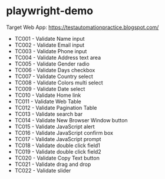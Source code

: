 # playwright-demo

Target Web App: https://testautomationpractice.blogspot.com/

- TC001 - Validate Name input
- TC002 - Validate Email input
- TC003 - Validate Phone input
- TC004 - Validate Address text area
- TC005 - Validate Gender radio
- TC006 - Validate Days checkbox
- TC007 - Validate Country select
- TC008 - Validate Colors multi select
- TC009 - Validate Date select
- TC010 - Validate Home link
- TC011 - Validate Web Table
- TC012 - Validate Pagination Table
- TC013 - Validate search bar
- TC014 - Validate New Browser Window button
- TC015 - Validate JavaScript alert
- TC016 - Validate JavaScript confirm box
- TC017 - Validate JavaScript prompt
- TC018 - Validate double click field1
- TC019 - Validate double click field2
- TC020 - Validate Copy Text button
- TC021 - Validate drag and drop
- TC022 - Validate slider
